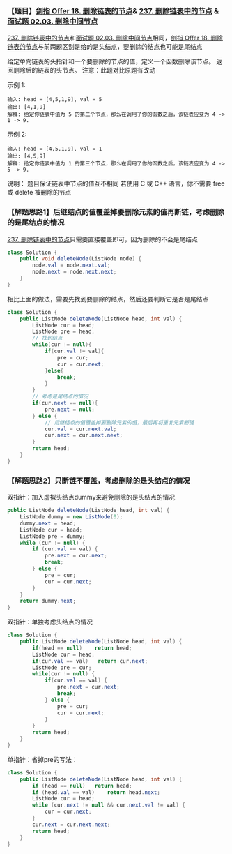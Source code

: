 ### 【题目】[剑指 Offer 18. 删除链表的节点](https://leetcode-cn.com/problems/shan-chu-lian-biao-de-jie-dian-lcof/)& [237. 删除链表中的节点](https://leetcode-cn.com/problems/delete-node-in-a-linked-list/) & [面试题 02.03. 删除中间节点](https://leetcode-cn.com/problems/delete-middle-node-lcci/)
[237. 删除链表中的节点](https://blog.csdn.net/XunCiy/article/details/105273433)和[面试题 02.03. 删除中间节点](https://leetcode-cn.com/problems/delete-middle-node-lcci/)相同，[剑指 Offer 18. 删除链表的节点](https://leetcode-cn.com/problems/shan-chu-lian-biao-de-jie-dian-lcof/)与前两题区别是给的是头结点，要删除的结点也可能是尾结点

给定单向链表的头指针和一个要删除的节点的值，定义一个函数删除该节点。
返回删除后的链表的头节点。
注意：此题对比原题有改动

示例 1:

	输入: head = [4,5,1,9], val = 5
	输出: [4,1,9]
	解释: 给定你链表中值为 5 的第二个节点，那么在调用了你的函数之后，该链表应变为 4 -> 1 -> 9.
示例 2:
	
	输入: head = [4,5,1,9], val = 1
	输出: [4,5,9]
	解释: 给定你链表中值为 1 的第三个节点，那么在调用了你的函数之后，该链表应变为 4 -> 5 -> 9.

说明：
题目保证链表中节点的值互不相同
若使用 C 或 C++ 语言，你不需要 free 或 delete 被删除的节点

### 【解题思路1】后继结点的值覆盖掉要删除元素的值再断链，考虑删除的是尾结点的情况

[237. 删除链表中的节点](https://blog.csdn.net/XunCiy/article/details/105273433)只需要直接覆盖即可，因为删除的不会是尾结点

```java
class Solution {
    public void deleteNode(ListNode node) {
        node.val = node.next.val;
        node.next = node.next.next;
    }
}
```

相比上面的做法，需要先找到要删除的结点，然后还要判断它是否是尾结点
```java
class Solution {
    public ListNode deleteNode(ListNode head, int val) {
        ListNode cur = head;
        ListNode pre = head;
        // 找到结点
        while(cur != null){
            if(cur.val != val){
                pre = cur;
                cur = cur.next;
            }else{
                break;
            }
        }
        // 考虑是尾结点的情况
        if(cur.next == null){
            pre.next = null;
        } else {
        	// 后继结点的值覆盖掉要删除元素的值，最后再将重复元素断链
            cur.val = cur.next.val;
            cur.next = cur.next.next;
        }
        return head;
    }
}
```
### 【解题思路2】只断链不覆盖，考虑删除的是头结点的情况
双指针：加入虚拟头结点dummy来避免删除的是头结点的情况
```java
public ListNode deleteNode(ListNode head, int val) {
    ListNode dummy = new ListNode(0);
    dummy.next = head;
    ListNode cur = head;
    ListNode pre = dummy;
    while (cur != null) {
        if (cur.val == val) {
            pre.next = cur.next;
            break;
        } else {
	        pre = cur;
	        cur = cur.next;
	    }
    }
    return dummy.next;
}
```
双指针：单独考虑头结点的情况
```java
class Solution {
    public ListNode deleteNode(ListNode head, int val) {
    	if(head == null)	return head;
        ListNode cur = head;
        if(cur.val == val)   return cur.next;
        ListNode pre = cur;
        while(cur != null) {
            if(cur.val == val) {
                pre.next = cur.next;
                break;
            } else {
                pre = cur;
                cur = cur.next;
            }
        }
        return head;
    }
}
```
单指针：省掉pre的写法：
```java
class Solution {
	public ListNode deleteNode(ListNode head, int val) {
	    if (head == null)	return head;
	    if (head.val == val)	return head.next;
	    ListNode cur = head;
	    while (cur.next != null && cur.next.val != val) {
	        cur = cur.next;
	    }
	    cur.next = cur.next.next;
	    return head;
	}
}
```